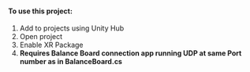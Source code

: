 #### To use this project:
1. Add to projects using Unity Hub
2. Open project
3. Enable XR Package
4. **Requires Balance Board connection app running UDP at same Port number as in BalanceBoard.cs**

